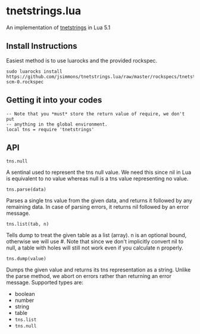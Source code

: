 tnetstrings.lua
===============

An implementation of [tnetstrings](http://tnetstrings.org/) in Lua 5.1

Install Instructions
--------------------

Easiest method is to use luarocks and the provided rockspec.

    sudo luarocks install https://github.com/jsimmons/tnetstrings.lua/raw/master/rockspecs/tnetstrings-scm-0.rockspec

Getting it into your codes
--------------------------

    -- Note that you *must* store the return value of require, we don't put
    -- anything in the global environment.
    local tns = require 'tnetstrings'

API
---

`tns.null`

A sentinal used to represent the tns null value. We need this since nil in Lua
is equivalent to no value whereas null is a tns value representing no value.


`tns.parse(data)`

Parses a single tns value from the given data, and returns it followed by any
remaining data. In case of parsing errors, it returns nil followed by an error
message.


`tns.list(tab, n)`

Tells dump to treat the given table as a list (array). n is an optional bound,
otherwise we will use #. Note that since we don't implicitly convert nil to
null, a table with holes will still not work even if you calculate n properly.


`tns.dump(value)`

Dumps the given value and returns its tns representation as a string. Unlike
the parse method, we abort on errors rather than returning an error message.
Supported types are:

* boolean
* number
* string
* table
* `tns.list`
* `tns.null`

